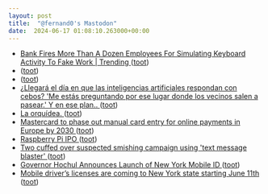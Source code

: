 ```yaml
---
layout: post
title:  "@fernand0's Mastodon"
date:  2024-06-17 01:08:10.263000+00:00
---
```

*  [Bank Fires More Than A Dozen Employees For Simulating Keyboard Activity To Fake Work \| Trending ](https://telecastindia.in/bank-fires-more-than-a-dozen-employees-for-simulating-keyboard-activity-to-fake-work-trending) ([toot](https://mastodon.social/@fernand0/112629284225863460))
*  [ ](https://mastodon.la/@oscoder) ([toot](https://mastodon.social/@fernand0/112628329433600559))
*  [ ](https://mastodon.social/users/fernand0/statuses/112628329175068700/activity) ([toot](https://mastodon.social/users/fernand0/statuses/112628329175068700/activity))
*  [¿Llegará el día en que las inteligencias artificiales respondan con cebos? &#39;Me estás preguntando por ese lugar donde los vecinos salen a pasear.&#39; Y en ese plan.. ](https://mastodon.social/@fernand0/112627971498828854) ([toot](https://mastodon.social/@fernand0/112627971498828854))
*  [La orquídea. ](https://avecesunafoto.wordpress.com/2024/06/16/la-orquidea) ([toot](https://mastodon.social/@fernand0/112627536716053306))
*  [Mastercard to phase out manual card entry for online payments in Europe by 2030  ](https://www.cnbc.com/2024/06/11/mastercard-to-phase-out-card-entry-for-e-commerce-by-2030-in-europe.html) ([toot](https://mastodon.social/@fernand0/112627417153788876))
*  [Raspberry Pi IPO   ](https://www.raspberrypi.com/news/raspberry-pi-ipo/) ([toot](https://mastodon.social/@fernand0/112627264674326010))
*  [Two cuffed over suspected smishing campaign using 'text message blaster' ](https://www.theregister.com/2024/06/10/two_arrested_uk_smishing) ([toot](https://mastodon.social/@fernand0/112627077516800315))
*  [Governor Hochul Announces Launch of New York Mobile ID ](https://www.governor.ny.gov/news/governor-hochul-announces-launch-new-york-mobile-i) ([toot](https://mastodon.social/@fernand0/112626781035762186))
*  [Mobile driver’s licenses are coming to New York state starting June 11th ](https://www.theverge.com/2024/6/11/24175681/new-york-state-mobile-id-drivers-license-now-availabl) ([toot](https://mastodon.social/@fernand0/112626004460534561))
